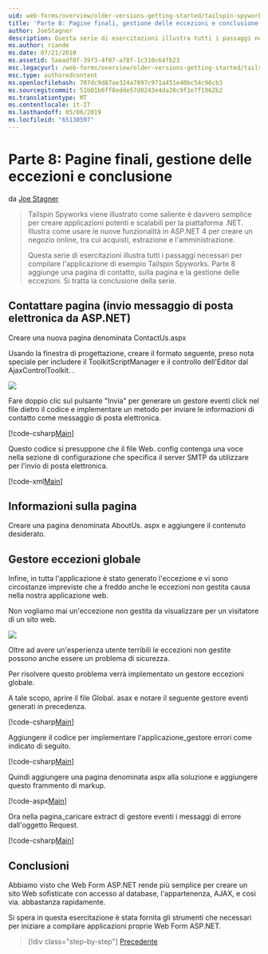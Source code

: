 ```yaml
---
uid: web-forms/overview/older-versions-getting-started/tailspin-spyworks/tailspin-spyworks-part-8
title: 'Parte 8: Pagine finali, gestione delle eccezioni e conclusione | Microsoft Docs'
author: JoeStagner
description: Questa serie di esercitazioni illustra tutti i passaggi necessari per compilare l'applicazione di esempio Tailspin Spyworks. Parte 8 aggiunge una pagina di contatto, sulla pagina e l'eccezione...
ms.author: riande
ms.date: 07/21/2010
ms.assetid: 5aeadf8f-39f3-4f07-a78f-1c310c64fb23
msc.legacyurl: /web-forms/overview/older-versions-getting-started/tailspin-spyworks/tailspin-spyworks-part-8
msc.type: authoredcontent
ms.openlocfilehash: 707dc9d87ae324a7897c971a451e40bc54c96cb3
ms.sourcegitcommit: 51b01b6ff8edde57d8243e4da28c9f1e7f1962b2
ms.translationtype: MT
ms.contentlocale: it-IT
ms.lasthandoff: 05/06/2019
ms.locfileid: "65130597"
---
```

# <a name="part-8-final-pages-exception-handling-and-conclusion"></a>Parte 8: Pagine finali, gestione delle eccezioni e conclusione

da [Joe Stagner](https://github.com/JoeStagner)

> Tailspin Spyworks viene illustrato come saliente è davvero semplice per creare applicazioni potenti e scalabili per la piattaforma .NET. Illustra come usare le nuove funzionalità in ASP.NET 4 per creare un negozio online, tra cui acquisti, estrazione e l'amministrazione.
> 
> Questa serie di esercitazioni illustra tutti i passaggi necessari per compilare l'applicazione di esempio Tailspin Spyworks. Parte 8 aggiunge una pagina di contatto, sulla pagina e la gestione delle eccezioni. Si tratta la conclusione della serie.

## <a id="_Toc260221680"></a>  Contattare pagina (invio messaggio di posta elettronica da ASP.NET)

Creare una nuova pagina denominata ContactUs.aspx

Usando la finestra di progettazione, creare il formato seguente, preso nota speciale per includere il ToolkitScriptManager e il controllo dell'Editor dal AjaxControlToolkit. .

![](tailspin-spyworks-part-8/_static/image1.jpg)

Fare doppio clic sul pulsante "Invia" per generare un gestore eventi click nel file dietro il codice e implementare un metodo per inviare le informazioni di contatto come messaggio di posta elettronica.

[!code-csharp[Main](tailspin-spyworks-part-8/samples/sample1.cs)]

Questo codice si presuppone che il file Web. config contenga una voce nella sezione di configurazione che specifica il server SMTP da utilizzare per l'invio di posta elettronica.

[!code-xml[Main](tailspin-spyworks-part-8/samples/sample2.xml)]

## <a id="_Toc260221681"></a>  Informazioni sulla pagina

Creare una pagina denominata AboutUs. aspx e aggiungere il contenuto desiderato.

## <a id="_Toc260221682"></a>  Gestore eccezioni globale

Infine, in tutta l'applicazione è stato generato l'eccezione e vi sono circostanze impreviste che a freddo anche le eccezioni non gestita causa nella nostra applicazione web.

Non vogliamo mai un'eccezione non gestita da visualizzare per un visitatore di un sito web.

![](tailspin-spyworks-part-8/_static/image2.jpg)

Oltre ad avere un'esperienza utente terribili le eccezioni non gestite possono anche essere un problema di sicurezza.

Per risolvere questo problema verrà implementato un gestore eccezioni globale.

A tale scopo, aprire il file Global. asax e notare il seguente gestore eventi generati in precedenza.

[!code-csharp[Main](tailspin-spyworks-part-8/samples/sample3.cs)]

Aggiungere il codice per implementare l'applicazione\_gestore errori come indicato di seguito.

[!code-csharp[Main](tailspin-spyworks-part-8/samples/sample4.cs)]

Quindi aggiungere una pagina denominata aspx alla soluzione e aggiungere questo frammento di markup.

[!code-aspx[Main](tailspin-spyworks-part-8/samples/sample5.aspx)]

Ora nella pagina\_caricare extract di gestore eventi i messaggi di errore dall'oggetto Request.

[!code-csharp[Main](tailspin-spyworks-part-8/samples/sample6.cs)]

## <a id="_Toc260221683"></a>  Conclusioni

Abbiamo visto che Web Form ASP.NET rende più semplice per creare un sito Web sofisticate con accesso al database, l'appartenenza, AJAX, e così via. abbastanza rapidamente.

Si spera in questa esercitazione è stata fornita gli strumenti che necessari per iniziare a compilare applicazioni proprie Web Form ASP.NET.

> [!div class="step-by-step"]
> [Precedente](tailspin-spyworks-part-7.md)

